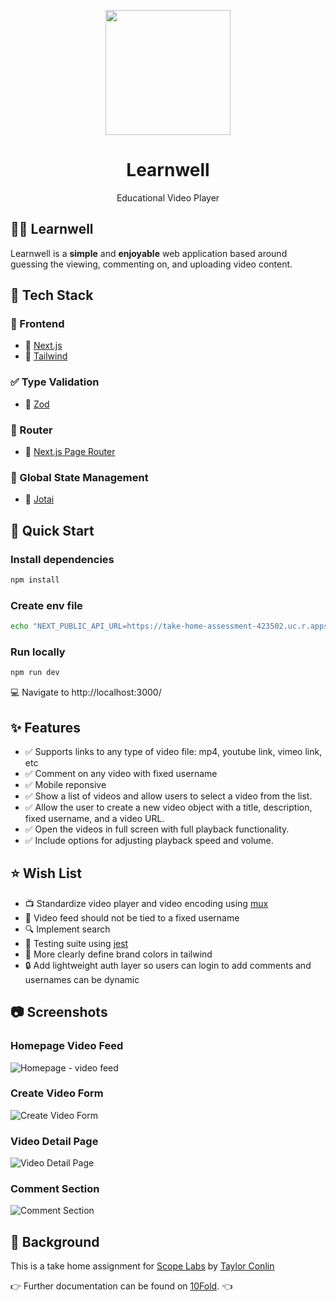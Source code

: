 <p align="center">
  <a href="https://t4stack.com" target="_blank" rel="noopener noreferrer">
    <picture>
      <img src="https://github.com/user-attachments/assets/7ce95b3c-82d8-416b-9d60-1d9973e92fa3" width="200">
    </picture>
  </a>
</p>

<h1 align="center">
  Learnwell
</h1>

<p align="center">
  Educational Video Player
</p>

## 🧑‍🎓 Learnwell

Learnwell is a **simple** and **enjoyable** web application based around guessing the viewing, commenting on, and uploading video content.


## 🍔 Tech Stack

### 🔮 Frontend

- 🔗 [Next.js](https://nextjs.org)
- 🎨 [Tailwind](https://tailwindcss.com/)

### ✅ Type Validation

- 🤖 [Zod](https://zod.dev/)

### 🧭 Router

- 📲 [Next.js Page Router](https://nextjs.org/docs/pages/building-your-application/routing)

### 🏢 Global State Management

- 🧩 [Jotai](https://jotai.org)


## 🚀 Quick Start

### **Install dependencies**

```bash
npm install
```

### **Create env file**
```bash
echo "NEXT_PUBLIC_API_URL=https://take-home-assessment-423502.uc.r.appspot.com" > .env.local
```

### **Run locally**

```bash
npm run dev
```

💻 Navigate to http://localhost:3000/

## ✨ Features

- ✅ Supports links to any type of video file: mp4, youtube link, vimeo link, etc
- ✅ Comment on any video with fixed username
- ✅ Mobile reponsive
- ✅ Show a list of videos and allow users to select a video from the list.
- ✅ Allow the user to create a new video object with a title, description, fixed username, and a video URL.
- ✅ Open the videos in full screen with full playback functionality.
- ✅ Include options for adjusting playback speed and volume.

## ⭐ Wish List

- 📺 Standardize video player and video encoding using [mux](https://www.mux.com/player)
- 🔧 Video feed should not be tied to a fixed username
- 🔍 Implement search
- 🧪 Testing suite using [jest](https://jestjs.io/)
- 🎨 More clearly define brand colors in tailwind
- 🔒 Add lightweight auth layer so users can login to add comments and usernames can be dynamic

## 📷 Screenshots

### Homepage Video Feed
![Homepage - video feed](https://github.com/user-attachments/assets/fc98afa0-eae9-415a-9d50-9e2c91194b49)

### Create Video Form
![Create Video Form](https://github.com/user-attachments/assets/4583f195-0405-45b2-8500-500298af20a5)

### Video Detail Page
![Video Detail Page](https://github.com/user-attachments/assets/69da9be5-3749-4122-926b-bef10b974985)

### Comment Section
![Comment Section](https://github.com/user-attachments/assets/67f572f1-5de8-4d92-9680-e9a90fade194)

## 📖 Background

This is a take home assignment for [Scope Labs](https://www.scopelabs.com/) by [Taylor Conlin](https://taylorconlin.xyz/)

👉 Further documentation can be found on [10Fold](https://app.10foldhiring.com/showcase/1). 👈
